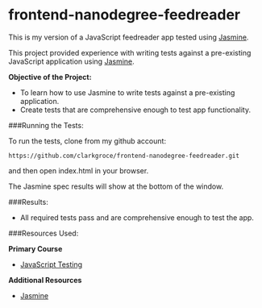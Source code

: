 frontend-nanodegree-feedreader
=============================

This is my version of a JavaScript feedreader app tested using [Jasmine](http://jasmine.github.io/).

This project provided experience with writing tests against a pre-existing JavaScript application using [Jasmine](http://jasmine.github.io/).


**Objective of the Project:**


* To learn how to use Jasmine to write tests against a pre-existing application.
* Create tests that are comprehensive enough to test app functionality.

###Running the Tests:

To run the tests, clone from my github account:

```
https://github.com/clarkgroce/frontend-nanodegree-feedreader.git
```

and then open index.html in your browser.

The Jasmine spec results will show at the bottom of the window.

###Results:

* All required tests pass and are comprehensive enough to test the app.


###Resources Used:

**Primary Course**

* [JavaScript Testing](https://www.udacity.com/course/ud549)

**Additional Resources**

* [Jasmine](http://jasmine.github.io/)

